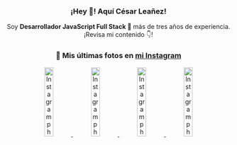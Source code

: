 <div align="center">

<h3>¡Hey 👋! Aquí César Leañez!</h3>

<p>Soy <strong>Desarrollador JavaScript Full Stack 🚀</strong> más de tres años de experiencia.<br />¡Revisa mi contenido 👇!</p>

### 📸 Mis últimas fotos en [mi Instagram](https://instagram.com/cesarsoftware.dev)


<a href='https://instagram.com/p/DIt9Oknp-PZ' target='_blank'>
  <img width='20%' src='https://instagram.fcmn2-1.fna.fbcdn.net/v/t51.2885-15/491444712_17914409433097059_55076089485466172_n.jpg?stp=dst-jpg_e35_tt6&efg=eyJ2ZW5jb2RlX3RhZyI6IkZFRUQuaW1hZ2VfdXJsZ2VuLjU1MngzNDEuc2RyLmY3NTc2MS5kZWZhdWx0X2ltYWdlIn0&_nc_ht=instagram.fcmn2-1.fna.fbcdn.net&_nc_cat=103&_nc_oc=Q6cZ2QEJ1EMMCsY19oTMYxpA6z_orGsTg9v_a0UHNi7jw3z_gECvXpW_su4T-wibDKaLfRY&_nc_ohc=icEMWNU5SrAQ7kNvwFph9nO&_nc_gid=7KdaHG34XU_-xCjQrWdF_g&edm=ACWDqb8BAAAA&ccb=7-5&ig_cache_key=MzYxNTgxNTM1ODA3ODI0Nzg5Nw%3D%3D.3-ccb7-5&oh=00_AfKmlIV9QLNY6XM6E7iJ7g8lVKvunxQCXw1jgfn0w6S0XA&oe=682C52EB&_nc_sid=ee9879' alt='Instagram photo' />
</a>
<a href='https://instagram.com/p/DICt8_ruj1K' target='_blank'>
  <img width='20%' src='https://scontent.cdninstagram.com/v/t51.71878-15/487811720_2261442050918393_7784971145546330846_n.jpg?stp=dst-jpg_e15_tt6&_nc_cat=104&ig_cache_key=MzYwMzY0NDc1NTQ5MDc4MjUzOA%3D%3D.3-ccb7-5&ccb=7-5&_nc_sid=58cdad&_nc_ohc=XPV4PVcGHvMQ7kNvwEDdKAq&_nc_oc=AdkJrTlBaV8yA2mUhhqgHPppPKrOch4T8kjxoVSXPHch8jyvk1jxeI7wB6x1DjVyfDU&_nc_ad=z-m&_nc_cid=0&_nc_zt=23&_nc_ht=scontent.cdninstagram.com&_nc_gid=7KdaHG34XU_-xCjQrWdF_g&oh=00_AfIJ_0cKRVV123nvi4Mf2vFG71OUr3iyJlcnQPlLaQIQzQ&oe=682C77E4' alt='Instagram photo' />
</a>
<a href='https://instagram.com/p/DIAOH7MuTdG' target='_blank'>
  <img width='20%' src='https://scontent.cdninstagram.com/v/t51.71878-15/487701094_964176539225257_203758693226461245_n.jpg?stp=dst-jpg_e15_tt6&_nc_cat=102&ig_cache_key=MzYwMjk0MTgxOTE0ODEyMTkyNg%3D%3D.3-ccb7-5&ccb=7-5&_nc_sid=58cdad&_nc_ohc=3M13B2jYzvMQ7kNvwFxRe5G&_nc_oc=AdlFbnsG4BwN-P-MXhbljM05reFo-xuhD-AMFBAjpGE9FEVNBuHiOI0BCdJSTyroQqY&_nc_ad=z-m&_nc_cid=0&_nc_zt=23&_nc_ht=scontent.cdninstagram.com&_nc_gid=7KdaHG34XU_-xCjQrWdF_g&oh=00_AfKJ7UcJvMRsPINWbzO8IYbSlp7cXFMAIm97k9L-P0J6LQ&oe=682C7C29' alt='Instagram photo' />
</a>
<a href='https://instagram.com/p/DHtKENeumyc' target='_blank'>
  <img width='20%' src='https://scontent.cdninstagram.com/v/t51.71878-15/486620439_1373071664043671_6215675251976925620_n.jpg?stp=dst-jpg_e15_tt6&_nc_cat=101&ig_cache_key=MzU5NzU3NTk0NzE1NjA5MDAxMg%3D%3D.3-ccb7-5&ccb=7-5&_nc_sid=58cdad&_nc_ohc=r0enO51h5NgQ7kNvwFTHAKa&_nc_oc=AdmzxE1q5TtLmhVrQbOtC_CqDYhKZbzH3aZo6LwI2egMjBES4gnJWCoSrSr--4u-ma8&_nc_ad=z-m&_nc_cid=0&_nc_zt=23&_nc_ht=scontent.cdninstagram.com&_nc_gid=7KdaHG34XU_-xCjQrWdF_g&oh=00_AfKF1N6xOjRtgNs08YAeBX4pb3cn1Lh8Ulmk7_PciYCSUg&oe=682C68A1' alt='Instagram photo' />
</a>

</div>
